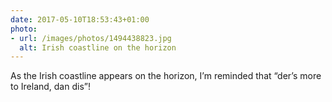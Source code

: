 ```yaml
---
date: 2017-05-10T18:53:43+01:00
photo:
- url: /images/photos/1494438823.jpg
  alt: Irish coastline on the horizon
---
```

As the Irish coastline appears on the horizon, I’m reminded that “der’s more to Ireland, dan dis”!
